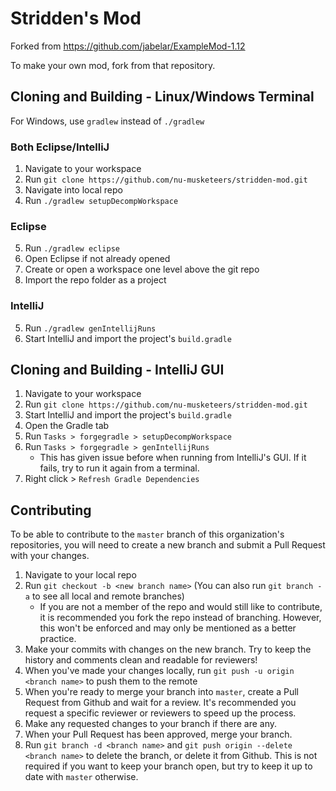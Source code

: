 # Stridden's Mod
Forked from https://github.com/jabelar/ExampleMod-1.12

To make your own mod, fork from that repository. 

## Cloning and Building - Linux/Windows Terminal
For Windows, use `gradlew` instead of `./gradlew`

### Both Eclipse/IntelliJ
1. Navigate to your workspace
2. Run `git clone https://github.com/nu-musketeers/stridden-mod.git`
3. Navigate into local repo
4. Run `./gradlew setupDecompWorkspace`

### Eclipse
5. Run `./gradlew eclipse`
6. Open Eclipse if not already opened
7. Create or open a workspace one level above the git repo
8. Import the repo folder as a project

### IntelliJ
5. Run `./gradlew genIntellijRuns`
6. Start IntelliJ and import the project's `build.gradle`

## Cloning and Building - IntelliJ GUI
1. Navigate to your workspace
2. Run `git clone https://github.com/nu-musketeers/stridden-mod.git`
3. Start IntelliJ and import the project's `build.gradle`
4. Open the Gradle tab
5. Run `Tasks > forgegradle > setupDecompWorkspace`
6. Run `Tasks > forgegradle > genIntellijRuns`
    * This has given issue before when running from IntelliJ's GUI. If it fails, try to run it again from a terminal.
7. Right click > `Refresh Gradle Dependencies`

## Contributing
To be able to contribute to the `master` branch of this organization's repositories, you will need to create a new branch and submit a Pull Request with your changes.
1. Navigate to your local repo
2. Run `git checkout -b <new branch name>` (You can also run `git branch -a` to see all local and remote branches)
    * If you are not a member of the repo and would still like to contribute, it is recommended you fork the repo instead of branching. However, this won't be enforced and may only be mentioned as a better practice. 
3. Make your commits with changes on the new branch. Try to keep the history and comments clean and readable for reviewers!
4. When you've made your changes locally, run `git push -u origin <branch name>` to push them to the remote
5. When you're ready to merge your branch into `master`, create a Pull Request from Github and wait for a review. It's recommended you request a specific reviewer or reviewers to speed up the process.
6. Make any requested changes to your branch if there are any.
7. When your Pull Request has been approved, merge your branch. 
8. Run `git branch -d <branch name>` and `git push origin --delete <branch name>` to delete the branch, or delete it from Github. This is not required if you want to keep your branch open, but try to keep it up to date with `master` otherwise.
